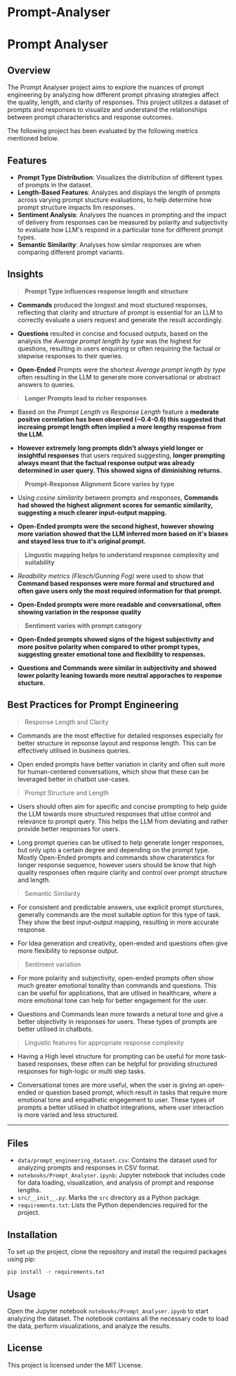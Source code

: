 # Prompt-Analyser
# Prompt Analyser

## Overview
The Prompt Analyser project aims to explore the nuances of prompt engineering by analyzing how different prompt phrasing strategies affect the quality, length, and clarity of responses. This project utilizes a dataset of prompts and responses to visualize and understand the relationships between prompt characteristics and response outcomes.

The following project has been evaluated by the following metrics mentioned below.

## Features
- **Prompt Type Distribution**: Visualizes the distribution of different types of prompts in the dataset.
- **Length-Based Features**: Analyzes and displays the length of prompts across varying prompt stucture evaluations, to help determine how prompt structure impacts llm responses.
- **Sentiment Analysis**: Analyses the nuances in prompting and the impact of delivery from responses can be measured by polarity and subjectivity to evaluate how LLM's respond in a particular tone for different prompt types.
- **Semantic Similarity**: Analyses how similar responses are when comparing different prompt variants. 



## Insights

> **Prompt Type influences response length and structure**

 - **Commands** produced the longest and most stuctured responses, reflecting that clarity and structure of prompt is essential for an LLM to correctly evaluate a users request and generate the result accordingly.

 - **Questions** resulted in concise and focused outputs, based on the analysis the *Average prompt length by type* was the highest for questions, resulting in users enquiring or often requiring the factual or stepwise responses to their queries.

 - **Open-Ended** Prompts were the shortest *Average prompt length by type* often resulting in the LLM to generate more conversational or abstract answers to queries. 

 > **Longer Prompts lead to richer responses**

  - Based on the *Prompt Length vs Response Length* feature a **moderate positve correlation has been observed (~0.4-0.6) this suggested that increaing prompt length often implied a more lengthy response from the LLM.** 

  - **However extremely long prompts didn't always yield longer or insightful responses** that users required suggesting, **longer prompting always meant that the factual response output was already determined in user query. This showed signs of diminishing returns.**

  > **Prompt-Response Alignment Score varies by type**

   - Using *cosine similarity* between prompts and responses, **Commands had showed the highest alignment scores for semantic similarity, suggesting a much clearer input-output mapping.**

   - **Open-Ended prompts were the second highest, however showing more variation showed that the LLM inferred more based on it's biases and stayed less true to it's original prompt.**

> **Lingustic mapping helps to understand response complexity and suitability**

   - *Readbility metrics (Flesch/Gunning Fog)* were used to show that **Command based responses were more formal and structured and often gave users only the most required information for that prompt.**

   - **Open-Ended prompts were more readable and conversational, often showing variation in the response quality**

> **Sentiment varies with prompt category**

   - **Open-Ended prompts showed signs of the higest subjectivity and more positve polarity when compared to other prompt types, suggesting greater emotional tone and flexibility to responses.**

- **Questions and Commands were similar in subjectivity and showed lower polarity leaning towards more neutral apporaches to response stucture.**

## Best Practices for Prompt Engineering

> Response Length and Clarity 

 - Commands are the most effective for detailed responses especially for better structure in repsonse layout and response length. This can be effectively utilised in business queries.

 - Open ended prompts have better variation in clarity and often suit more for human-centered conversations, which show that these can be leveraged better in chatbot use-cases.

> Prompt Structure and Length

 - Users should often aim for specific and concise prompting to help guide the LLM towards more structured responses that utlise control and relevance to prompt query. This helps the LLM from deviating and rather provide better responses for users.

 - Long prompt queries can be utlised to help generate longer responses, but only upto a certain degree and depending on the prompt type. Mostly Open-Ended prompts and commands show charaterstics for longer response sequence, however users should be know that high quality responses often require clarity and control over prompt structure and length.

> Semantic Similarity 

 - For consistent and predictable answers, use explicit prompt sturctures, generally commands are the most suitable option for this type of task. They show the best input-output mapping, resulting in more accurate response.

- For Idea generation and creativity, open-ended and questions often give more flexibility to repsonse output. 

> Sentiment variation

 - For more polarity and subjectivity, open-ended prompts often show much greater emotional tonality than commands and questions. This can be useful for applications, that are utlised in healthcare, where a more emotional tone can help for better engagement for the user.

  - Questions and Commands lean more towards a netural tone and give a better objectivity in responses for users. These types of prompts are better utilised in chatbots.

> Lingustic features for appropriate response complexity

 - Having a High level structure for prompting can be useful for more task-based responses, these often can be helpful for providing structured responses for high-logic or multi step tasks.

 - Conversational tones are more useful, when the user is giving an open-ended or question based prompt, which result in tasks that require more emotional tone and empathetic engegement to user. These types of prompts a better utilised in chatbot integrations, where user interaction is more varied and less structured.


***

## Files
- `data/prompt_engineering_dataset.csv`: Contains the dataset used for analyzing prompts and responses in CSV format.
- `notebooks/Prompt_Analyser.ipynb`: Jupyter notebook that includes code for data loading, visualization, and analysis of prompt and response lengths.
- `src/__init__.py`: Marks the `src` directory as a Python package.
- `requirements.txt`: Lists the Python dependencies required for the project.

## Installation
To set up the project, clone the repository and install the required packages using pip:

```bash
pip install -r requirements.txt
```

## Usage
Open the Jupyter notebook `notebooks/Prompt_Analyser.ipynb` to start analyzing the dataset. The notebook contains all the necessary code to load the data, perform visualizations, and analyze the results.

## License
This project is licensed under the MIT License.